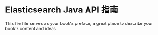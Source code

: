 # Elasticsearch Java API 指南

This file file serves as your book's preface, a great place to describe your book's content and ideas

